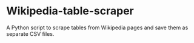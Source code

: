 # Wikipedia-table-scraper
A Python script to scrape tables from Wikipedia pages and save them as separate CSV files.
